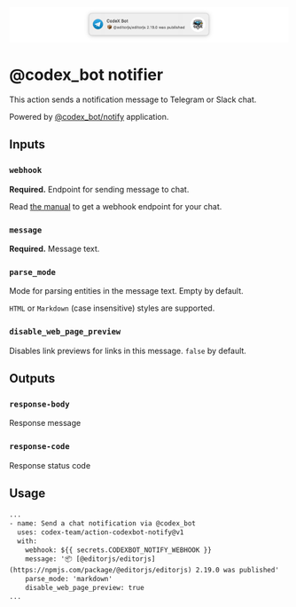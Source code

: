![banner](./assets/banner.png)

# @codex_bot notifier

This action sends a notification message to Telegram or Slack chat.

Powered by [@codex_bot/notify](https://github.com/codex-bot/notify) application.

## Inputs

### `webhook`

**Required.** Endpoint for sending message to chat.

Read [the manual](https://github.com/codex-bot/notify#getting-started) to get a webhook endpoint for your chat. 

### `message`

**Required.** Message text.

### `parse_mode`

Mode for parsing entities in the message text. Empty by default.  

`HTML` or `Markdown` (case insensitive) styles are supported.

### `disable_web_page_preview`

Disables link previews for links in this message. `false` by default.

## Outputs

### `response-body`

Response message

### `response-code`

Response status code

## Usage

```
...
- name: Send a chat notification via @codex_bot
  uses: codex-team/action-codexbot-notify@v1
  with:
    webhook: ${{ secrets.CODEXBOT_NOTIFY_WEBHOOK }}
    message: '📦 [@editorjs/editorjs](https://npmjs.com/package/@editorjs/editorjs) 2.19.0 was published'
    parse_mode: 'markdown'
    disable_web_page_preview: true
...
```
